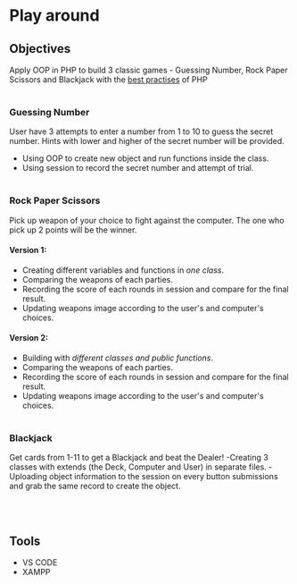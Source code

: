 # Play around


## Objectives
Apply OOP in PHP to build 3 classic games - Guessing Number, Rock Paper Scissors and Blackjack with the [best practises](../0.Getting-started-with-PHP/PHP-best-practises.md) of PHP
<br><br>
###  Guessing Number
User have 3 attempts to enter a number from 1 to 10 to guess the secret number. Hints with lower and higher of the secret number will be provided. 

- Using OOP to create new object and run functions inside the class.
- Using session to record the secret number and attempt of trial.
<br><br>

### Rock Paper Scissors
Pick up weapon of your choice to fight against the computer. The one who pick up 2 points will be the winner. 

#### Version 1:
- Creating different variables and functions in *one class*.
- Comparing the weapons of each parties.
- Recording the score of each rounds in session and compare for the final result.
- Updating weapons image according to the user's and computer's choices.

#### Version 2:
- Building with *different classes and public functions*.
- Comparing the weapons of each parties.
- Recording the score of each rounds in session and compare for the final result.
- Updating weapons image according to the user's and computer's choices.
<br><br>
### Blackjack
Get cards from 1-11 to get a Blackjack and beat the Dealer!
-Creating 3 classes with extends (the Deck, Computer and User) in separate files.
-Uploading object information to the session on every button submissions and grab the same record to create the object.




<br><br>
## Tools
- VS CODE
- XAMPP
